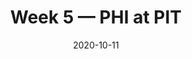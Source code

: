 ---
layout: game
title: Week 5 — PHI at PIT
season: 2020
game_id: 2020_05_PHI_PIT
week: 5
date: 2020-10-11
home_team: PIT
away_team: PHI
final_home: 
final_away: 
pbp_url: /assets/data/pbp/2020/2020_05_PHI_PIT.csv.gz
---